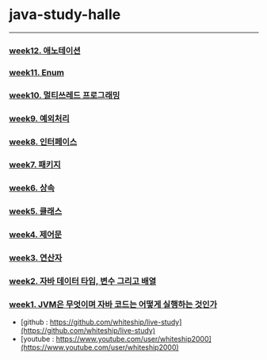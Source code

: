 # java-study-halle

------------

### [week12. 애노테이션](https://github.com/whdkfhr/java-study-halle/blob/main/week12.md)

### [week11. Enum](https://github.com/whdkfhr/java-study-halle/blob/main/week11.md)

### [week10. 멀티쓰레드 프로그래밍](https://github.com/whdkfhr/java-study-halle/blob/main/week10.md)

### [week9. 예외처리](https://github.com/whdkfhr/java-study-halle/blob/main/week9.md)

### [week8. 인터페이스](https://github.com/whdkfhr/java-study-halle/blob/main/week8.md)

### [week7. 패키지](https://github.com/whdkfhr/java-study-halle/blob/main/week7.md)

### [week6. 상속](https://github.com/whdkfhr/java-study-halle/blob/main/week6.md)

### [week5. 클래스](https://github.com/whdkfhr/java-study-halle/blob/main/week5.md)

### [week4. 제어문](https://github.com/whdkfhr/java-study-halle/edit/main/week4.md)

### [week3. 연산자](https://github.com/whdkfhr/java-study-halle/blob/main/week3.md)

### [week2. 자바 데이터 타입, 변수 그리고 배열](https://github.com/whdkfhr/java-study-halle/blob/main/week2.md)

### [week1. JVM은 무엇이며 자바 코드는 어떻게 실행하는 것인가](https://github.com/whdkfhr/java-study-halle/blob/main/week1.md)


* [github : https://github.com/whiteship/live-study](https://github.com/whiteship/live-study)
* [youtube : https://www.youtube.com/user/whiteship2000](https://www.youtube.com/user/whiteship2000)
